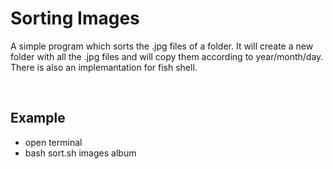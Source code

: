 # Sorting Images

A simple program which sorts the .jpg files of a folder. It will create
a new folder with all the .jpg files and will copy them according to 
year/month/day. There is also an implemantation for fish shell.

<br>

## Example
- open terminal
- bash sort.sh images album

